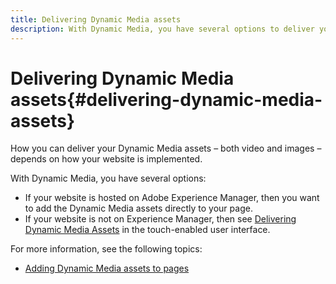 ```yaml
---
title: Delivering Dynamic Media assets
description: With Dynamic Media, you have several options to deliver your Dynamic Media assets - both video and images - to your website.
---
```


# Delivering Dynamic Media assets{#delivering-dynamic-media-assets}

How you can deliver your Dynamic Media assets &ndash; both video and images &ndash; depends on how your website is implemented.

With Dynamic Media, you have several options:

* If your website is hosted on Adobe Experience Manager, then you want to add the Dynamic Media assets directly to your page.
* If your website is not on Experience Manager, then see [Delivering Dynamic Media Assets](/help/assets/dynamic-media/delivering-dynamic-media-assets.md) in the touch-enabled user interface.

For more information, see the following topics:

* [Adding Dynamic Media assets to pages](/help/assets/dynamic-media/adding-dynamic-media-assets-to-pages.md)

